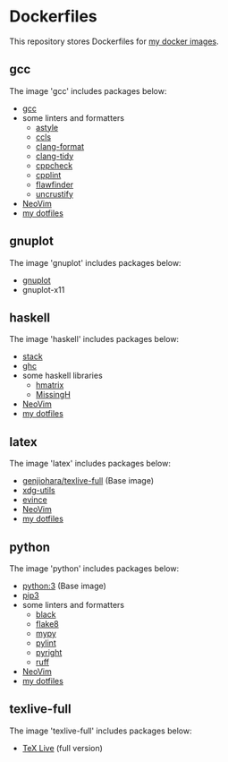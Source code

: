 # Dockerfiles
This repository stores Dockerfiles for [my docker images](https://hub.docker.com/u/genjiohara).

## gcc
The image 'gcc' includes packages below:
* [gcc](https://gcc.gnu.org/)
* some linters and formatters
  - [astyle](https://github.com/arduino/astyle)
  - [ccls](https://github.com/MaskRay/ccls)
  - [clang-format](https://clang.llvm.org/docs/ClangFormat.html)
  - [clang-tidy](https://clang.llvm.org/extra/clang-tidy/)
  - [cppcheck](https://github.com/danmar/cppcheck)
  - [cpplint](https://github.com/cpplint/cpplint)
  - [flawfinder](https://github.com/david-a-wheeler/flawfinder)
  - [uncrustify](https://github.com/uncrustify/uncrustify)
* [NeoVim](https://neovim.io/)
* [my dotfiles](https://github.com/g-ohara/dotfiles)

## gnuplot
The image 'gnuplot' includes packages below:
* [gnuplot](https://gnuplot.sourceforge.net/)
* gnuplot-x11

## haskell
The image 'haskell' includes packages below:
* [stack](https://docs.haskellstack.org/en/stable/)
* [ghc](https://www.haskell.org/ghc/)
* some haskell libraries
  - [hmatrix](https://hackage.haskell.org/package/hmatrix)
  - [MissingH](https://hackage.haskell.org/package/MissingH)
* [NeoVim](https://neovim.io/)
* [my dotfiles](https://github.com/g-ohara/dotfiles)

## latex
The image 'latex' includes packages below:
* [genjiohara/texlive-full](https://hub.docker.com/repository/docker/genjiohara/texlive-full/general) (Base image)
* [xdg-utils](https://www.freedesktop.org/wiki/Software/xdg-utils/)
* [evince](https://wiki.gnome.org/Apps/Evince)
* [NeoVim](https://neovim.io/)
* [my dotfiles](https://github.com/g-ohara/dotfiles)

## python
The image 'python' includes packages below:
* [python:3](https://hub.docker.com/_/python) (Base image)
* [pip3](https://pypi.org/project/pip/)
* some linters and formatters
  - [black](https://github.com/psf/black)
  - [flake8](https://flake8.pycqa.org/en/latest/)
  - [mypy](https://mypy.readthedocs.io/en/stable/index.html)
  - [pylint](https://pypi.org/project/pylint/)
  - [pyright](https://github.com/microsoft/pyright)
  - [ruff](https://github.com/astral-sh/ruff)
* [NeoVim](https://neovim.io/)
* [my dotfiles](https://github.com/g-ohara/dotfiles)

## texlive-full
The image 'texlive-full' includes packages below:
* [TeX Live](https://www.tug.org/texlive/) (full version)
